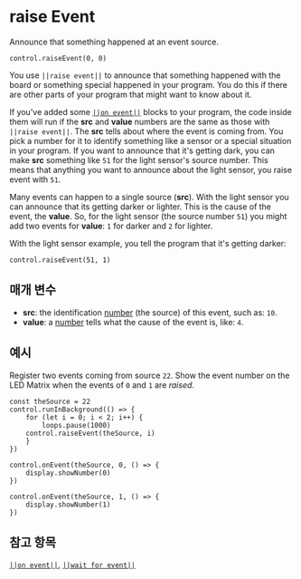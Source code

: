 # raise Event

Announce that something happened at an event source.

```sig
control.raiseEvent(0, 0)
```

You use `||raise event||` to announce that something happened with the board or something special happened in your program. You do this if there are other parts of your program that might want to know about it.

If you've added some [`||on event||`](/reference/control/on-event) blocks to your program, the code inside them will run if the **src** and **value** numbers are the same as those with `||raise event||`. The **src** tells about where the event is coming from. You pick a number for it to identify something like a sensor or a special situation in your program. If you want to announce that it's getting dark, you can make **src** something like `51` for the light sensor's source number. This means that anything you want to announce about the light sensor, you raise event with `51`.

Many events can happen to a single source (**src**). With the light sensor you can announce that its getting darker or lighter. This is the cause of the event, the **value**. So, for the light sensor (the source number `51`) you might add two events for **value**: `1` for darker and `2` for lighter.

With the light sensor example, you tell the program that it's getting darker:

```block
control.raiseEvent(51, 1)
```

## 매개 변수

* **src**: the identification [number](/types/number) (the source) of this event, such as: `10`.
* **value**: a [number](/types/number) tells what the cause of the event is, like: `4`.

## 예시

Register two events coming from source `22`. Show the event number on the LED Matrix when the events of `0` and `1` are *raised*.

```blocks
const theSource = 22
control.runInBackground(() => {
    for (let i = 0; i < 2; i++) {
        loops.pause(1000)
    control.raiseEvent(theSource, i)
    }
})

control.onEvent(theSource, 0, () => {
    display.showNumber(0)
})

control.onEvent(theSource, 1, () => {
    display.showNumber(1)
})
```

## 참고 항목

[`||on event||`](/reference/control/on-event), [`||wait for event||`](/reference/control/wait-for-event)